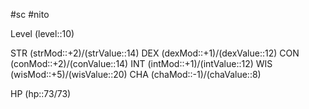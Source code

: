 #sc #nito 

Level (level::10)

STR (strMod::+2)/(strValue::14)
DEX (dexMod::+1)/(dexValue::12)
CON (conMod::+2)/(conValue::14)
INT (intMod::+1)/(intValue::12)
WIS (wisMod::+5)/(wisValue::20)
CHA (chaMod::-1)/(chaValue::8)

 HP (hp::73/73)
 